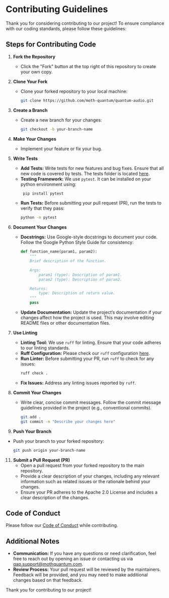# Contributing Guidelines

Thank you for considering contributing to our project! To ensure compliance with our coding standards, please follow these guidelines:

## Steps for Contributing Code

1. **Fork the Repository**
   - Click the "Fork" button at the top right of this repository to create your own copy.

2. **Clone Your Fork**
   - Clone your forked repository to your local machine:
     ```bash
     git clone https://github.com/moth-quantum/quantum-audio.git
     ```

3. **Create a Branch**
   - Create a new branch for your changes:
     ```bash
     git checkout -b your-branch-name
     ```

4. **Make Your Changes**
   - Implement your feature or fix your bug.

5. **Write Tests**
   - **Add Tests:** Write tests for new features and bug fixes. Ensure that all new code is covered by tests. The tests folder is located [here](https://github.com/moth-quantum/quantum-audio/tree/main/tests).
   - **Testing Framework:** We use `pytest`. It can be installed on your python environment using:
     ```bash
      pip install pytest
      ```
   - **Run Tests:** Before submitting your pull request (PR), run the tests to verify that they pass:
     ```bash
     python -m pytest
     ```

7. **Document Your Changes**
   - **Docstrings:** Use Google-style docstrings to document your code. Follow the Google Python Style Guide for consistency:
     ```python
     def function_name(param1, param2):
         """
         Brief description of the function.

         Args:
             param1 (type): Description of param1.
             param2 (type): Description of param2.

         Returns:
             type: Description of return value.
         """
         pass
     ```
   - **Update Documentation:** Update the project’s documentation if your changes affect how the project is used. This may involve editing README files or other documentation files.

8. **Use Linting**
   - **Linting Tool:** We use `ruff` for linting. Ensure that your code adheres to our linting standards.
   - **Ruff Configuration:** Please check our `ruff` configuration [here](.ruff.toml).
   - **Run Linter:** Before submitting your PR, run `ruff` to check for any issues:
     ```bash
     ruff check .
     ```
   - **Fix Issues:** Address any linting issues reported by `ruff`.

9. **Commit Your Changes**
   - Write clear, concise commit messages. Follow the commit message guidelines provided in the project (e.g., conventional commits).
     ```bash
     git add .
     git commit -m "Describe your changes here"
     ```

10. **Push Your Branch**
   - Push your branch to your forked repository:
     ```bash
     git push origin your-branch-name
     ```

11. **Submit a Pull Request (PR)**
    - Open a pull request from your forked repository to the main repository.
    - Provide a clear description of your changes, including any relevant information such as related issues or the rationale behind your changes.
    - Ensure your PR adheres to the Apache 2.0 License and includes a clear description of the changes.

## Code of Conduct
Please follow our [Code of Conduct](https://github.com/moth-quantum/quantum-audio/blob/main/CODE_OF_CONDUCT.md) while contributing.

## Additional Notes
- **Communication:** If you have any questions or need clarification, feel free to reach out by opening an issue or contacting us via qap.support@mothquantum.com.
- **Review Process:** Your pull request will be reviewed by the maintainers. Feedback will be provided, and you may need to make additional changes based on that feedback.

Thank you for contributing to our project!

